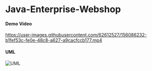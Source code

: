 # Java-Enterprise-Webshop
#### Demo Video
https://user-images.githubusercontent.com/62612527/156086232-b1fef53c-fe0e-48c8-a627-a9cacfccb177.mp4
#### UML
![UML](https://user-images.githubusercontent.com/62612527/156086273-9958f9bf-6254-403f-935a-e96982ec624a.png)
